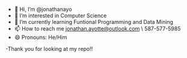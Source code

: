 - 👋 Hi, I’m @jonathanayo
- 👀 I’m interested in Computer Science
- 🌱 I’m currently learning Funtional Programming and Data Mining
- 📫 How to reach me jonathan.ayotte@outlook.com \\ 587-577-5985
- 😄 Pronouns: He/Him

-Thank you for looking at my repo!!
